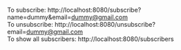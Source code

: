 To subscribe: http://localhost:8080/subscribe?name=dummy&email=dummy@gmail.com
<br/>To unsubscribe: http://localhost:8080/unsubscribe?email=dummy@gmail.com
<br/>To show all subscribers: http://localhost:8080/subscribers
